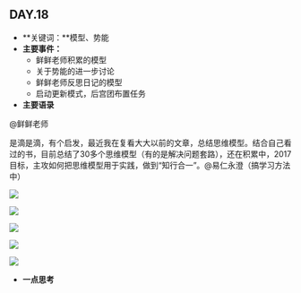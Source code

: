 ## DAY.18
+ **关键词：**模型、势能
+ **主要事件：**
    + 鲜鲜老师积累的模型
    + 关于势能的进一步讨论
    + 鲜鲜老师反思日记的模型
    + 启动更新模式，后宫团布置任务
+ **主要语录**

@鲜鲜老师

是滴是滴，有个启发，最近我在复看大大以前的文章，总结思维模型。结合自己看过的书，目前总结了30多个思维模型（有的是解决问题套路），还在积累中，2017目标，主攻如何把思维模型用于实践，做到“知行合一”。@易仁永澄（搞学习方法中） 

![](./_image/b6ad9752650bb2027df70963811f101.jpg)


![](./_image/244725adfdc507d9bda895215e3755e.jpg)


![](./_image/c67f2cb37937829fe0b948a71c1dd59.jpg)

![](./_image/b4f7d0ed09c21ff4c6974e5a4934733.jpg)


![](./_image/1c2c0bce2f00e548a33ad597ad81ca0.jpg)




+ **一点思考**
